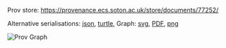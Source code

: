 
Prov store: https://provenance.ecs.soton.ac.uk/store/documents/77252/

Alternative serialisations: [json](https://provenance.ecs.soton.ac.uk/store/documents/77252.json), [turtle](https://provenance.ecs.soton.ac.uk/store/documents/77252.ttl),
Graph: [svg](https://provenance.ecs.soton.ac.uk/store/documents/77252.svg), [PDF](https://provenance.ecs.soton.ac.uk/store/documents/77252.pdf), [png](https://provenance.ecs.soton.ac.uk/store/documents/77252.png)

![Prov Graph](https://provenance.ecs.soton.ac.uk/store/documents/77252.png)

        